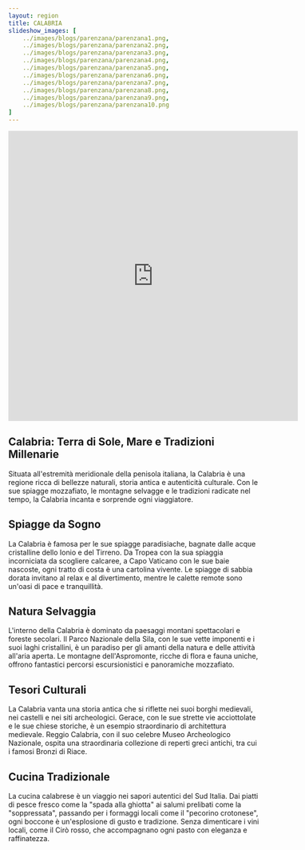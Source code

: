 ```yaml
---
layout: region
title: CALABRIA
slideshow_images: [
    ../images/blogs/parenzana/parenzana1.png,
    ../images/blogs/parenzana/parenzana2.png,
    ../images/blogs/parenzana/parenzana3.png,
    ../images/blogs/parenzana/parenzana4.png,
    ../images/blogs/parenzana/parenzana5.png,
    ../images/blogs/parenzana/parenzana6.png,
    ../images/blogs/parenzana/parenzana7.png,
    ../images/blogs/parenzana/parenzana8.png,
    ../images/blogs/parenzana/parenzana9.png,
    ../images/blogs/parenzana/parenzana10.png
]
---
```


<div class="maps-container">
    <iframe src="https://www.komoot.com/it-it/collection/2779475/embed" width="580" height="580" frameborder="0" scrolling="no"></iframe>
</div>

## Calabria: Terra di Sole, Mare e Tradizioni Millenarie

Situata all'estremità meridionale della penisola italiana, la Calabria è una regione ricca di bellezze naturali, storia antica e autenticità culturale. Con le sue spiagge mozzafiato, le montagne selvagge e le tradizioni radicate nel tempo, la Calabria incanta e sorprende ogni viaggiatore.

## Spiagge da Sogno

La Calabria è famosa per le sue spiagge paradisiache, bagnate dalle acque cristalline dello Ionio e del Tirreno. Da Tropea con la sua spiaggia incorniciata da scogliere calcaree, a Capo Vaticano con le sue baie nascoste, ogni tratto di costa è una cartolina vivente. Le spiagge di sabbia dorata invitano al relax e al divertimento, mentre le calette remote sono un'oasi di pace e tranquillità.

## Natura Selvaggia

L'interno della Calabria è dominato da paesaggi montani spettacolari e foreste secolari. Il Parco Nazionale della Sila, con le sue vette imponenti e i suoi laghi cristallini, è un paradiso per gli amanti della natura e delle attività all'aria aperta. Le montagne dell'Aspromonte, ricche di flora e fauna uniche, offrono fantastici percorsi escursionistici e panoramiche mozzafiato.

## Tesori Culturali

La Calabria vanta una storia antica che si riflette nei suoi borghi medievali, nei castelli e nei siti archeologici. Gerace, con le sue strette vie acciottolate e le sue chiese storiche, è un esempio straordinario di architettura medievale. Reggio Calabria, con il suo celebre Museo Archeologico Nazionale, ospita una straordinaria collezione di reperti greci antichi, tra cui i famosi Bronzi di Riace.

## Cucina Tradizionale

La cucina calabrese è un viaggio nei sapori autentici del Sud Italia. Dai piatti di pesce fresco come la "spada alla ghiotta" ai salumi prelibati come la "soppressata", passando per i formaggi locali come il "pecorino crotonese", ogni boccone è un'esplosione di gusto e tradizione. Senza dimenticare i vini locali, come il Cirò rosso, che accompagnano ogni pasto con eleganza e raffinatezza.
